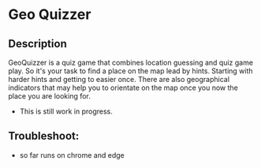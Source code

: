 # Geo Quizzer

## Description
GeoQuizzer is a quiz game that combines location guessing and quiz game play. So it's your task to find a place on the map lead by hints. Starting with harder hints and getting to easier once. There are also geographical indicators that may help you to orientate on the map once you now the place you are looking for.

- This is still work in progress.

## Troubleshoot:
- so far runs on chrome and edge
